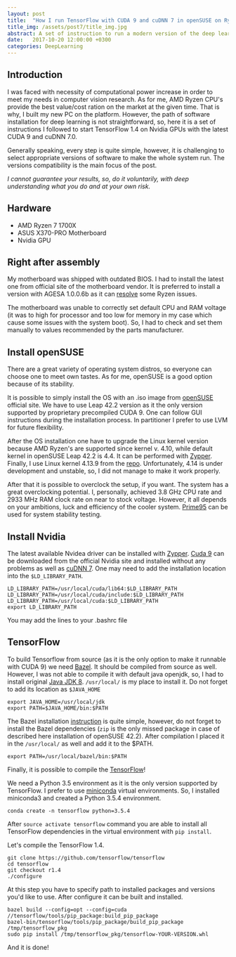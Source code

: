 ```yaml
---
layout: post
title:  "How I run TensorFlow with CUDA 9 and cuDNN 7 in openSUSE on Ryzen"
title_img: /assets/post7/title_img.jpg
abstract: A set of instruction to run a modern version of the deep learning framework TensorFlow on AMD Ryzen.
date:   2017-10-20 12:00:00 +0300
categories: DeepLearning
---
```


## Introduction

I was faced with necessity of computational power increase in order to  meet my needs in computer vision research. As for me, AMD Ryzen CPU's provide the best value/cost ration on the market at the given time. That is why, I built my new PC on the platform. However, the path of software installation for deep learning is not straightforward, so, here it is a set of instructions I followed to start TensorFlow 1.4 on Nvidia GPUs with the latest CUDA 9 and cuDNN 7.0.

Generally speaking, every step is quite simple, however, it is challenging to select appropriate versions of software to make the whole system run. The versions compatibility is the main focus of the post.

_I cannot guarantee your results, so, do it voluntarily, with deep understanding what you do and at your own risk._

## Hardware

* AMD Ryzen 7 1700X
* ASUS X370-PRO Motherboard
* Nvidia GPU

## Right after assembly

My motherboard was shipped with outdated BIOS. I had to install the latest one from official site of the motherboard vendor.
It is preferred to install a version with AGESA 1.0.0.6b as it can [resolve][agesa] some Ryzen issues.

The motherboard was unable to correctly set default CPU and RAM voltage (it was to high for processor and too low for memory in my case which cause some issues with the system boot). So, I had to check and set them manually to values recommended by the parts manufacturer.

## Install openSUSE 

There are a great variety of operating system distros, so everyone can choose one to meet own tastes. As for me, openSUSE is a good option because of its stability.

It is possible to simply install the OS with an .iso image from [openSUSE][opensuse] official site. We have to use Leap 42.2 version as it the only version supported by proprietary precompiled CUDA 9.
One can follow GUI instructions during the installation process. In partitioner I prefer to use LVM for future flexibility.

After the OS installation one have to upgrade the Linux kernel version because AMD Ryzen's are supported since kernel v. 4.10, while default kernel in openSUSE Leap 42.2 is 4.4.
It can be performed with [Zypper][kernel]. Finally, I use Linux kernel 4.13.9 from the [repo][kernel_repo]. Unfortunately, 4.14 is under development and unstable, so, I did not manage to make it work properly.

After that it is possible to overclock the setup, if you want.  The system has a great overclocking potential. I, personally, achieved 3.8 GHz CPU rate and 2933 MHz RAM clock rate on near to stock voltage. However, it all depends on your ambitions, luck and efficiency of the cooler system. 
[Prime95][prime95] can be used for system stability testing.

## Install Nvidia

The latest available Nvidea driver can be installed with [Zypper][driver]. [Cuda 9][cuda] can be downloaded from the official Nvidia site and installed without any problems as well as [cuDNN 7][cudnn]. One may need to add the installation location into the `$LD_LIBRARY_PATH`.

```
LD_LIBRARY_PATH=/usr/local/cuda/lib64:$LD_LIBRARY_PATH
LD_LIBRARY_PATH=/usr/local/cuda/include:$LD_LIBRARY_PATH
LD_LIBRARY_PATH=/usr/local/cuda:$LD_LIBRARY_PATH
export LD_LIBRARY_PATH
```
You may add the lines to your .bashrc file

## TensorFlow

To build Tensorflow from source (as it is the only option to make it runnable with CUDA 9) we need [Bazel][bazel]. It should be compiled from source as well.
However, I was not able to compile it with default java openjdk, so, I had to install original [Java JDK 8][java]. `/usr/local/` is my place to install it. Do not forget to add its location as `$JAVA_HOME`

```
export JAVA_HOME=/usr/local/jdk
export PATH=$JAVA_HOME/bin:$PATH
```

The Bazel installation [instruction][bazel_install] is quite simple, however, do not forget to install the Bazel dependencies (`zip` is the only missed package in case of described here installation of openSUSE 42.2).
After compilation I placed it in the   `/usr/local/` as well and add it to the $PATH.

```
export PATH=/usr/local/bazel/bin:$PATH
```

Finally, it is possible to compile the [TensorFlow][tensorflow]!

We need a Python 3.5 environment as it is the only version supported by TensorFlow. I prefer to use [miniconda][miniconda] virtual environments. So, I installed miniconda3 and created a Python 3.5.4 environment.

```
conda create -n tensorflow python=3.5.4
```

After `source activate tensorflow` command you are able to install all TensorFlow dependencies in the virtual environment with `pip install`.

Let's compile the TensorFlow 1.4.

```
git clone https://github.com/tensorflow/tensorflow 
cd tensorflow
git checkout r1.4
./configure
```
At this step you have to specify path to installed packages and versions you'd like to use. After configure it can be built and installed.

```
bazel build --config=opt --config=cuda //tensorflow/tools/pip_package:build_pip_package
bazel-bin/tensorflow/tools/pip_package/build_pip_package /tmp/tensorflow_pkg
sudo pip install /tmp/tensorflow_pkg/tensorflow-YOUR-VERSION.whl
```

And it is done!

[agesa]: https://www.phoronix.com/scan.php?page=news_item&px=AGESA-1.0.0.6b-Update
[opensuse]: https://software.opensuse.org/
[kernel]: https://doc.opensuse.org/documentation/leap/reference/html/book.opensuse.reference/cha.tuning.multikernel.html#cha.tuning.multikernel.zypper
[kernel_repo]: http://download.opensuse.org/repositories/Kernel:/stable/standard/x86_64/
[prime95]: https://www.mersenne.org/download/
[driver]: https://en.opensuse.org/SDB:NVIDIA_drivers#Recommended_Procedure
[cuda]: https://developer.nvidia.com/cuda-downloads
[cudnn]: https://developer.nvidia.com/cudnn
[bazel]: https://docs.bazel.build/versions/master/install.html
[bazel_install]: https://docs.bazel.build/versions/master/install-compile-source.html
[java]: http://www.oracle.com/technetwork/java/javase/downloads/jdk8-downloads-2133151.html
[tensorflow]: https://www.tensorflow.org/install/install_sources
[miniconda]: https://conda.io/miniconda.html
